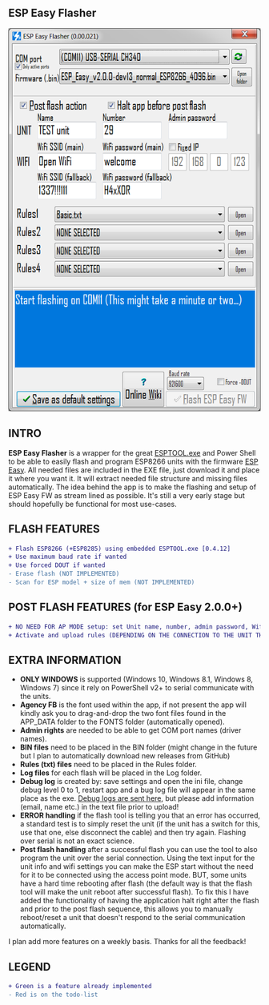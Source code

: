 ESP Easy Flasher
------------

![ESP Easy Flasher GUI](Screenshot.png)

INTRO
------------
**ESP Easy Flasher** is a wrapper for the great [ESPTOOL.exe](https://github.com/igrr/esptool-ck/blob/master/README.md) and Power Shell to be able to easily flash and program ESP8266 units with the firmware [ESP Easy](https://www.letscontrolit.com/wiki/index.php/ESPEasy). All needed files are included in the EXE file, just download it and place it where you want it. It will extract needed file structure and missing files automatically. The idea behind the app is to make the flashing and setup of ESP Easy FW as stream lined as possible. It's still a very early stage but should hopefully be functional for most use-cases.

FLASH FEATURES
------------
```diff
+ Flash ESP8266 (+ESP8285) using embedded ESPTOOL.exe [0.4.12]
+ Use maximum baud rate if wanted
+ Use forced DOUT if wanted
- Erase flash (NOT IMPLEMENTED)
- Scan for ESP model + size of mem (NOT IMPLEMENTED)
```

POST FLASH FEATURES (for ESP Easy 2.0.0+)
------------
```diff
+ NO NEED FOR AP MODE setup: set Unit name, number, admin password, Wifi settings, IP, right after flash
+ Activate and upload rules (DEPENDING ON THE CONNECTION TO THE UNIT THIS MIGHT TAKE SOME MINUTES DUE TO LATENCY)
```

EXTRA INFORMATION
------------
* **ONLY WINDOWS** is supported (Windows 10, Windows 8.1, Windows 8, Windows 7) since it rely on PowerShell v2+ to serial communicate with the units.
* **Agency FB** is the font used within the app, if not present the app will kindly ask you to drag-and-drop the two font files found in the APP_DATA folder to the FONTS folder (automatically opened).
* **Admin rights** are needed to be able to get COM port names (driver names).
* **BIN files** need to be placed in the BIN folder (might change in the future but I plan to automatically download new releases from GitHub)
* **Rules (txt) files** need to be placed in the Rules folder.
* **Log files** for each flash will be placed in the Log folder.
* **Debug log** is created by: save settings and open the ini file, change debug level 0 to 1, restart app and a bug log file will appear in the same place as the exe. [Debug logs are sent here](https://dbinbox.com/harkrank), but please add information (email, name etc.) in the text file prior to upload!
* **ERROR handling** if the flash tool is telling you that an error has occurred, a standard test is to simply reset the unit (if the unit has a switch for this, use that one, else disconnect the cable) and then try again. Flashing over serial is not an exact science.
* **Post flash handling** after a successful flash you can use the tool to also program the unit over the serial connection. Using the text input for the unit info and wifi settings you can make the ESP start without the need for it to be connected using the access point mode. BUT, some units have a hard time rebooting after flash (the default way is that the flash tool will make the unit reboot after successful flash). To fix this I have added the functionality of having the application halt right after the flash and prior to the post flash sequence, this allows you to manually reboot/reset a unit that doesn't respond to the serial communication automatically.

I plan add more features on a weekly basis. Thanks for all the feedback!


LEGEND
------------
```diff
+ Green is a feature already implemented
- Red is on the todo-list
```

